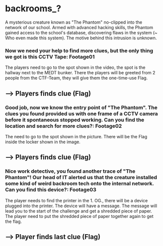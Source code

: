 # backrooms_?

A mysterious creature known as "The Phantom" no-clipped into the network of our school. 
Armed with advanced hacking skills, the Phantom gained access to the school's database, discovering flaws in the system (~ Who even made this system). 
The motive behind this intrusion is unknown. 

### Now we need your help to find more clues, but the only thing we got is this CCTV Tape: Footage01
The players need to go to the spot shown in the video, the spot is the hallway next to the MEDT bunker. There the players will be greeted from 2 people from the CTF-Team, they will give them the one-time-use Flag.
## --> Players finds clue (Flag)

### Good job, now we know the entry point of "The Phantom". The clues you found provided us with one frame of a CCTV camera before it spontaneous stopped working. Can you find the location and search for more clues?: Footage02
The need to go to the spot shown in the picture. There will be the Flag inside the locker shown in the image.
## --> Players finds clue (Flag)

### Nice work detective, you found another trace of "The Phantom"! Our head of IT alerted us that the creature installed some kind of weird backroom tech onto the internal network. Can you find this device?: Footage03
The player needs to find the printer in the 1. OG., there will be a device plugged into the printer. The device will have a message. The message will lead you to the start of the challenge and get a shredded piece of paper.
The player need to put the shredded piece of paper together again to get the flag.
## --> Player finds last clue (Flag)
